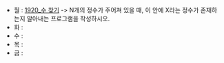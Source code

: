 - 월 : [1920_수 찾기](https://www.acmicpc.net/problem/1920) -> N개의 정수가 주어져 있을 때, 이 안에 X라는 정수가 존재하는지 알아내는 프로그램을 작성하시오.
- 화 : 
- 수 :
- 목 : 
- 금 : 
